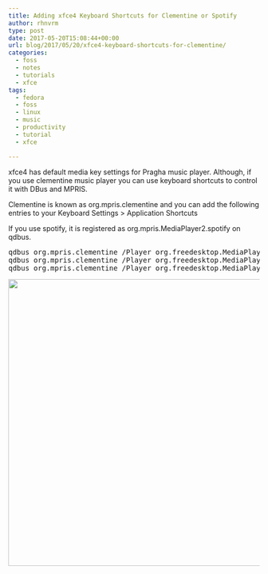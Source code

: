 ```yaml
---
title: Adding xfce4 Keyboard Shortcuts for Clementine or Spotify
author: rhnvrm
type: post
date: 2017-05-20T15:08:44+00:00
url: blog/2017/05/20/xfce4-keyboard-shortcuts-for-clementine/
categories:
  - foss
  - notes
  - tutorials
  - xfce
tags:
  - fedora
  - foss
  - linux
  - music
  - productivity
  - tutorial
  - xfce

---
```

xfce4 has default media key settings for Pragha music player. Although, if you use clementine music player you can use keyboard shortcuts to control it with DBus and MPRIS.

Clementine is known as org.mpris.clementine and you can add the following entries to your Keyboard Settings > Application Shortcuts

If you use spotify, it is registered as org.mpris.MediaPlayer2.spotify on qdbus.

<pre>qdbus org.mpris.clementine /Player org.freedesktop.MediaPlayer.Next
qdbus org.mpris.clementine /Player org.freedesktop.MediaPlayer.Pause
qdbus org.mpris.clementine /Player org.freedesktop.MediaPlayer.Prev
</pre>

<img class="alignleft size-medium" src="https://i.imgur.com/CyGBzYy.png" width="538" height="574" />